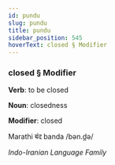 ```yaml
---
id: pundu
slug: pundu
title: pundu
sidebar_position: 545
hoverText: closed § Modifier
---
```


### closed § Modifier

**Verb**: to be closed

**Noun**: closedness

**Modifier**: closed

Marathi बंद banda /bən.d̪ə/

*Indo-Iranian Language Family*